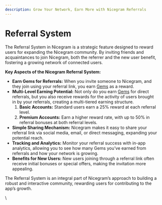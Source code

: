 ```yaml
---
description: Grow Your Network, Earn More with Nicegram Referrals
---
```


# Referral System

The Referral System in Nicegram is a strategic feature designed to reward users for expanding the Nicegram community. By inviting friends and acquaintances to join Nicegram, both the referrer and the new user benefit, fostering a growing network of connected users.

**Key Aspects of the Nicegram Referral System:**

* **Earn Gems for Referrals:** When you invite someone to Nicegram, and they join using your referral link, you earn [Gems](../gems.md) as a reward.
* **Multi-Level Earning Potential:** Not only do you earn [Gems](../gems.md) for direct referrals, but you also receive rewards for the activity of users brought in by your referrals, creating a multi-tiered earning structure.
  1. **Basic Accounts:** Standard users earn a 25% reward at each referral level.
  2. **Premium Accounts:** Earn a higher reward rate, with up to 50% in referral bonuses at both referral levels.
* **Simple Sharing Mechanism:** Nicegram makes it easy to share your referral link via social media, email, or direct messaging, expanding your potential reach.
* **Tracking and Analytics:** Monitor your referral success with in-app analytics, allowing you to see how many Gems you’ve earned from referrals and how your network is growing.
* **Benefits for New Users:** New users joining through a referral link often receive initial bonuses or special offers, making the invitation more appealing.

The Referral System is an integral part of Nicegram’s approach to building a robust and interactive community, rewarding users for contributing to the app’s growth.

\
